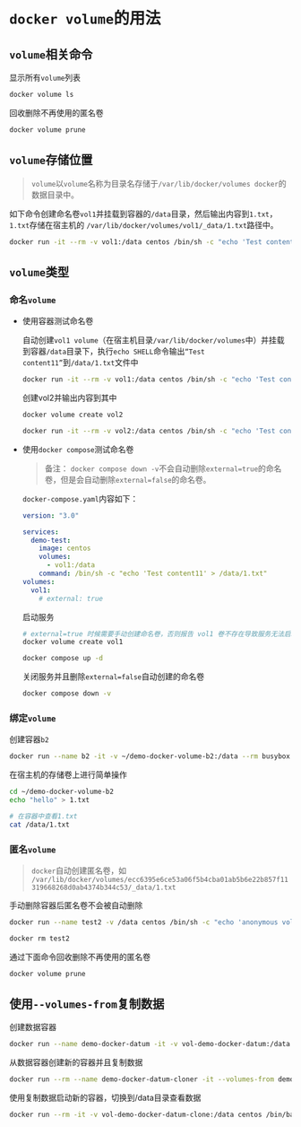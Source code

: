 # `docker volume`的用法

## `volume`相关命令

显示所有`volume`列表

```bash
docker volume ls
```

回收删除不再使用的匿名卷

```bash
docker volume prune
```



## `volume`存储位置

> `volume`以`volume`名称为目录名存储于`/var/lib/docker/volumes docker`的数据目录中。

如下命令创建命名卷`vol1`并挂载到容器的`/data`目录，然后输出内容到`1.txt`，`1.txt`存储在宿主机的 `/var/lib/docker/volumes/vol1/_data/1.txt`路径中。

```bash
docker run -it --rm -v vol1:/data centos /bin/sh -c "echo 'Test content11' > /data/1.txt"
```

## `volume`类型

### 命名`volume`

- 使用容器测试命名卷

  自动创建`vol1 volume`（在宿主机目录`/var/lib/docker/volumes`中）并挂载到容器`/data`目录下，执行`echo SHELL`命令输出`“Test content11”`到`/data/1.txt`文件中

  ```bash
  docker run -it --rm -v vol1:/data centos /bin/sh -c "echo 'Test content11' > /data/1.txt"
  ```

  创建vol2并输出内容到其中

  ```bash
  docker volume create vol2
  
  docker run -it --rm -v vol2:/data centos /bin/sh -c "echo 'Test content11' > /data/1.txt"
  ```

- 使用`docker compose`测试命名卷

  > 备注： `docker compose down -v`不会自动删除`external=true`的命名卷，但是会自动删除`external=false`的命名卷。

  `docker-compose.yaml`内容如下：

  ```yaml
  version: "3.0"
  
  services:
    demo-test:
      image: centos
      volumes:
        - vol1:/data
      command: /bin/sh -c "echo 'Test content11' > /data/1.txt"
  volumes:
    vol1:
      # external: true
  ```

  启动服务

  ```bash
  # external=true 时候需要手动创建命名卷，否则报告 vol1 卷不存在导致服务无法启动
  docker volume create vol1
  
  docker compose up -d
  ```

  关闭服务并且删除`external=false`自动创建的命名卷

  ```bash
  docker compose down -v
  ```

### 绑定`volume`

创建容器`b2`

```bash
docker run --name b2 -it -v ~/demo-docker-volume-b2:/data --rm busybox
```

在宿主机的存储卷上进行简单操作

```bash
cd ~/demo-docker-volume-b2
echo "hello" > 1.txt

# 在容器中查看1.txt
cat /data/1.txt
```

### 匿名`volume`

> `docker`自动创建匿名卷，如 `/var/lib/docker/volumes/ecc6395e6ce53a06f5b4cba01ab5b6e22b857f11319668268d0ab4374b344c53/_data/1.txt`

手动删除容器后匿名卷不会被自动删除

```bash
docker run --name test2 -v /data centos /bin/sh -c "echo 'anonymous volume' > /data/1.txt"

docker rm test2
```

通过下面命令回收删除不再使用的匿名卷

```bash
docker volume prune
```

## 使用`--volumes-from`复制数据

创建数据容器

```bash
docker run --name demo-docker-datum -it -v vol-demo-docker-datum:/data centos /bin/sh -c "echo '`date`' > /data/1.txt"
```

从数据容器创建新的容器并且复制数据

```bash
docker run --rm --name demo-docker-datum-cloner -it --volumes-from demo-docker-datum -v vol-demo-docker-datum-clone:/data1 centos /bin/sh -c "cp -rp /data/* /data1/"
```

使用复制数据启动新的容器，切换到/data目录查看数据

```bash
docker run --rm -it -v vol-demo-docker-datum-clone:/data centos /bin/bash
```

